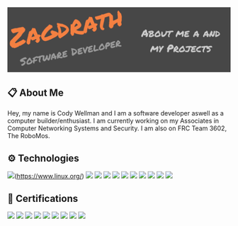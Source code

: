 [![Header](https://raw.githubusercontent.com/zagdrath/Zagdrath/main/readme-header.png "Header")](https://www.codexsystems.us/)

## 📋 About Me

Hey, my name is Cody Wellman and I am a software developer aswell as a computer builder/enthusiast. I am currently working on my Associates in Computer Networking Systems and Security. I am also on FRC Team 3602, The RoboMos.

## ⚙️ Technologies
![](https://img.shields.io/badge/OS-Linux-orange/?logo=linux&color=orange&logoColor=FFFFFF)(https://www.linux.org/)
![](https://img.shields.io/badge/OS-macOS-orange/?logo=apple&color=orange&logoColor=FFFFFF)
![](https://img.shields.io/badge/OS-Windows-orange/?logo=windows&color=orange&logoColor=FFFFFF)
![](https://img.shields.io/badge/Editor-VS%20Code-orange/?logo=visual%20studio%20code&color=orange&logoColor=FFFFFF)
![](https://img.shields.io/badge/Code-Python-orange/?logo=python&color=orange&logoColor=FFFFFF)
![](https://img.shields.io/badge/Code-Java-orange/?logo=java&color=orange&logoColor=FFFFFF)
![](https://img.shields.io/badge/Code-HTML-orange/?logo=HTML5&color=orange&logoColor=FFFFFF)
![](https://img.shields.io/badge/Code-CSS-orange/?logo=CSS3&color=orange&logoColor=FFFFFF)
![](https://img.shields.io/badge/Shell-Bash-orange/?logo=gnu%20bash&color=orange&logoColor=FFFFFF)
![](https://img.shields.io/badge/Tools-Git-orange/?logo=git&color=orange&logoColor=FFFFFF)
![](https://img.shields.io/badge/Tools-GitHub-orange/?logo=github&color=orange&logoColor=FFFFFF)

## 📄 Certifications
![](https://img.shields.io/badge/MOS-Microsoft%20Word%202016-orange/?logo=windows&color=orange&logoColor=FFFFFF)
![](https://img.shields.io/badge/MOS-Microsoft%20Excel%202016-orange/?logo=windows&color=orange&logoColor=FFFFFF)
![](https://img.shields.io/badge/MOS-Microsoft%20PowerPoint%202016-orange/?logo=windows&color=orange&logoColor=FFFFFF)
![](https://img.shields.io/badge/MTA-Windows%20Operating%20System%20Fundamentals-orange/?logo=windows&color=orange&logoColor=FFFFFF)
![](https://img.shields.io/badge/MTA-Windows%20Server%20Administration%20Fundamentals-orange/?logo=windows&color=orange&logoColor=FFFFFF)
![](https://img.shields.io/badge/MTA-Networking%20Fundamentals-orange/?logo=windows&color=orange&logoColor=FFFFFF)
![](https://img.shields.io/badge/MTA-Security%20Fundamentals-orange/?logo=windows&color=orange&logoColor=FFFFFF)
![](https://img.shields.io/badge/MTA-Mobility%20and%20Device%20Fundamentals-orange/?logo=windows&color=orange&logoColor=FFFFFF)
![](https://img.shields.io/badge/Certiport-Communication%20Skills%20for%20Business-orange/?color=orange)
